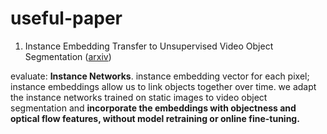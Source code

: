 # useful-paper


1. Instance Embedding Transfer to Unsupervised Video Object Segmentation ([arxiv](https://arxiv.org/pdf/1801.00908v1.pdf))

evaluate: **Instance Networks**. instance embedding vector for each pixel; instance embeddings allow us to link objects together over time. we adapt the instance networks trained on static images to video object segmentation and **incorporate the embeddings with objectness and optical flow features, without model retraining or online fine-tuning.**
